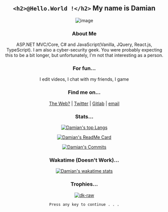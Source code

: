 <div align='center'>
 
## ```<h2>@Hello.World !</h2>``` My name is Damian

![image](https://user-images.githubusercontent.com/68110106/110680421-429ad480-81e1-11eb-9d39-16b3dad3b023.png)

<!--test test -->
### About Me

ASP.NET MVC/Core, C# and JavaScript(Vanilla, JQuery, React.js, TypeScript). I am also a cyber-security geek. You were probably expecting this to be a bit longer, but unfortunately, I'm not that interesting as a person. 


### For fun...
I edit videos,
I chat with my friends,
I game

### Find me on...

[The Web?](https://dkatsios.ml "dkatsios.ml") | 
 [Twitter](https://twitter.com/damik_raw "@damik_raw") | 
 [Gitlab](https://gitlab.com/dk.raw "@dk.raw") | 
 [email](mailto:hello@dkatsios.tk?subject=Github&body=Dear%20Damian%2C%0D%0A%0D%0AI%20am%20writing%20to%20inform%20%2F%20warn%20%2F%20respond%20%2F%20ask%20you%20about%20.%20.%20. "hello@dkatsios.tk") 
</div>
<div align='center'>
 
### Stats...
 
 [![Damian's top Langs](https://github-readme-stats.vercel.app/api/top-langs/?username=dk-raw&show_icons=true&theme=dark&bg_color=171b22&text_color=CCCCCC&hide_border=true&include_all_commits=true)](https://github.com/anuraghazra/github-readme-stats "Damian's top languages")
 
   [![Damian's ReadMe Card](https://github-readme-stats.vercel.app/api?username=dk-raw&show_icons=true&theme=dark&bg_color=171b22&text_color=CCCCCC&hide_border=true&include_all_commits=true )](https://github.com/anuraghazra/github-readme-stats "Damian's ReadMe")
  
 [![Damian's Commits](https://github-readme-streak-stats.herokuapp.com/?user=dk-raw&show_icons=true&theme=dark&text_color=171B22&bg_color=171B22&hide_border=true&include_all_commits=true)](https://github.com/anuraghazra/github-readme-stats "Damian's commit streak")
   
### Wakatime (Doesn't Work)...
   
   [![Damian's wakatime stats](https://github-readme-stats.vercel.app/api/wakatime?username=dk_raw&show_icons=true&theme=dark&bg_color=171b22&text_color=CCCCCC&hide_border=true&include_all_commits=true)](https://github.com/anuraghazra/github-readme-stats "Damian's WakaTime")

### Trophies...

<p> <a href="https://github.com/ryo-ma/github-profile-trophy"><img src="https://github-profile-trophy.vercel.app/?username=dk-raw&theme=darkhub&margin-w=10&margin-h=10&column=7" alt="dk-raw" /></a> </p>


`Press any key to continue . . .`
</div>


